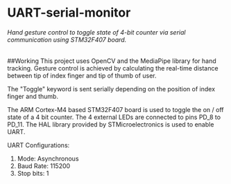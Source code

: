 # UART-serial-monitor

###### Hand gesture control to toggle state of 4-bit counter via serial communication using STM32F407 board.


##Working
This project uses OpenCV and the MediaPipe library for hand tracking.
Gesture control is achieved by calculating the real-time distance between tip of index finger and tip of thumb of user.

The "Toggle" keyword is sent serially depending on the position of index finger and thumb.

The ARM Cortex-M4 based STM32F407 board is used to toggle the on / off state of a 4 bit counter.
The 4 external LEDs are connected to pins PD_8 to PD_11. The HAL library
provided by STMicroelectronics is used to enable UART.

UART Configurations:
1. Mode: Asynchronous
2. Baud Rate: 115200
3. Stop bits: 1
